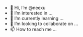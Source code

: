 - 👋 Hi, I’m @neexu
- 👀 I’m interested in ...
- 🌱 I’m currently learning ...
- 💞️ I’m looking to collaborate on ...
- 📫 How to reach me ...

<!---
H892H/H892H is a ✨ special ✨ repository because its `README.md` (this file) appears on your GitHub profile.
You can click the Preview link to take a look at your changes.
--->
